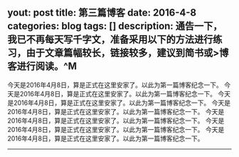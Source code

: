 yout: post
title: 第三篇博客
date: 2016-4-8
categories: blog
tags: []
description: 通告一下，我已不再每天写千字文，准备采用以下的方法进行练习，由于文章篇幅较长，链接较多，建议到简书或>博客进行阅读。^M
---
今天是2016年4月8日，算是正式在这里安家了。以此为第一篇博客纪念一下。
今天是2016年4月8日，算是正式在这里安家了。以此为第一篇博客纪念一下。
今天是2016年4月8日，算是正式在这里安家了。以此为第一篇博客纪念一下。
今天是2016年4月8日，算是正式在这里安家了。以此为第一篇博客纪念一下。
今天是2016年4月8日，算是正式在这里安家了。以此为第一篇博客纪念一下。
今天是2016年4月8日，算是正式在这里安家了。以此为第一篇博客纪念一下。
今天是2016年4月8日，算是正式在这里安家了。以此为第一篇博客纪念一下。





---

